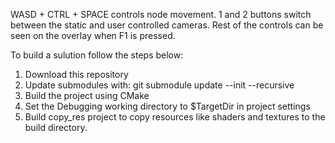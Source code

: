 WASD + CTRL + SPACE controls node movement.
1 and 2 buttons switch between the static and user controlled cameras.
Rest of the controls can be seen on the overlay when F1 is pressed.

To build a sulution follow the steps below:

1. Download this repository
2. Update submodules with: git submodule update --init --recursive
3. Build the project using CMake
4. Set the Debugging working directory to $TargetDir in project settings
5. Build copy_res project to copy resources like shaders and textures to the build directory.
